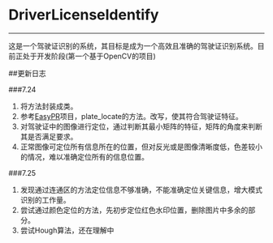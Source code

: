 # DriverLicenseIdentify
***
这是一个驾驶证识别的系统，其目标是成为一个高效且准确的驾驶证识别系统。目前正处于开发阶段(第一个基于OpenCV的项目)

##更新日志

###7.24
1. 将方法封装成类。
2. 参考[EasyPR](https://github.com/liuruoze/EasyPR)项目，plate_locate的方法。改写，使其符合驾驶证特征。
3. 对驾驶证中的图像进行定位，通过判断其最小矩阵的特征，矩阵的角度来判断其是否满足要求。
4. 正常图像可定位所有信息所在的位置，但对反光或是图像清晰度低，色差较小的情况，难以准确定位所有的信息位置。

###7.25
1. 发现通过连通区的方法定位信息不够准确，不能准确定位关键信息，增大模式识别的工作量。
2. 尝试通过颜色定位的方法，先初步定位红色水印位置，删除图片中多余的部分。
3. 尝试Hough算法，还在理解中